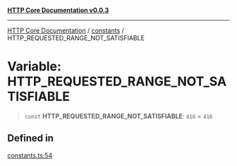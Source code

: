 [**HTTP Core Documentation v0.0.3**](../../README.md)

***

[HTTP Core Documentation](../../modules.md) / [constants](../README.md) / HTTP\_REQUESTED\_RANGE\_NOT\_SATISFIABLE

# Variable: HTTP\_REQUESTED\_RANGE\_NOT\_SATISFIABLE

> `const` **HTTP\_REQUESTED\_RANGE\_NOT\_SATISFIABLE**: `416` = `416`

## Defined in

[constants.ts:54](https://github.com/stonemjs/http-core/blob/33a82b77e98ade423889148c13f25ccd40b75c8a/src/constants.ts#L54)
